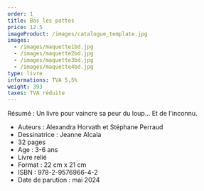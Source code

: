 ```yaml
---
order: 1
title: Bas les pattes
price: 12.5
imageProduct: /images/catalogue_template.jpg
images:
  - /images/maquette1bd.jpg
  - /images/maquette2bd.jpg
  - /images/maquette3bd.jpg
  - /images/maquette4bd.jpg
type: livre
informations: TVA 5,5%
weight: 393
taxes: TVA réduite
---
```

Résumé : Un livre pour vaincre sa peur du loup… Et de l'inconnu.

- Auteurs : Alexandra Horvath et Stéphane Perraud
- Dessinatrice : Jeanne Alcala
- 32 pages
- Age : 3-6 ans
- Livre relié
- Format : 22 cm x 21 cm
- ISBN : 978-2-9576966-4-2
- Date de parution : mai 2024





